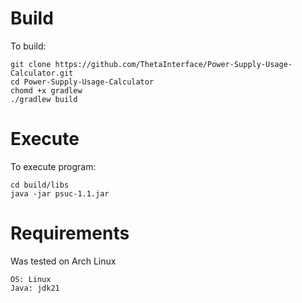 # Build
To build:
```
git clone https://github.com/ThetaInterface/Power-Supply-Usage-Calculator.git
cd Power-Supply-Usage-Calculator
chomd +x gradlew
./gradlew build
```
# Execute
To execute program:
```
cd build/libs
java -jar psuc-1.1.jar
```
# Requirements
Was tested on Arch Linux
```
OS: Linux
Java: jdk21
```
